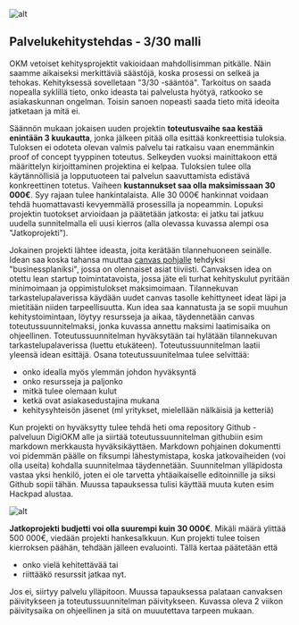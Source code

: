 ![alt](https://raw.githubusercontent.com/digiokm/palvelukehitys/master/images/digifactory.png)

## Palvelukehitystehdas - 3/30 malli
OKM vetoiset kehitysprojektit vakioidaan mahdollisimman pitkälle. Näin saamme aikaiseksi merkittäviä säästöjä, koska prosessi on selkeä ja tehokas. Kehityksessä sovelletaan "3/30 -sääntöä". Tarkoitus on saada nopealla syklillä tieto, onko ideasta tai palvelusta hyötyä, ratkooko se asiakaskunnan ongelman. Toisin sanoen nopeasti saada tieto mitä ideoita jatketaan ja mitä ei. 

Säännön mukaan jokaisen uuden projektin **toteutusvaihe saa kestää enintään 3 kuukautta**, jonka jälkeen pitää olla esittää konkreettisia tuloksia. Tuloksen ei odoteta olevan valmis palvelu tai ratkaisu vaan enemmänkin proof of concept tyyppinen toteutus. Selkeyden vuoksi mainittakoon että määrittelyn kirjoittaminen projektina ei kelpaa. Tuloksien tulee olla käytännöllisiä ja lopputuoteen tai palvelun saavuttamista edistävä konkreettinen totetus. Vaiheen **kustannukset saa olla maksimissaan 30 000€**. Syy rajaan tulee hankintalaista. Alle 30 000€ hankinnat voidaan tehdä huomattavasti kevyemmällä prosessilla ja nopeammin. Lopuksi projektin tuotokset arvioidaan ja päätetään jatkosta: ei jatku tai jatkuu uudella sunnitelmalla eli uusi kierros (alla olevassa kuvassa alempi osa "Jatkoprojekti"). 

Jokainen projekti lähtee ideasta, joita kerätään tilannehuoneen seinälle. Idean saa koska tahansa muuttaa [canvas pohjalle](https://github.com/digiokm/palvelukehitys/blob/master/tilannekuvahuone.md#2-suunnittelu) tehdyksi "businessplaniksi", jossa on olennaiset asiat tiiviisti. Canvaksen idea on otettu lean startup toimintatavoista, jossa jäte eli turhat kehityskulut pyritään minimoimaan ja oppimistulokset maksimoimaan. Tilannekuvan tarkastelupalaverissa käydään uudet canvas tasolle kehittyneet ideat läpi ja mietitään niiden tarpeellisuutta. Kun idea saa kannatusta ja se sopii muuhun kehitystoimintaan, löytyy resursseja ja aikaa, täydennetään canvas toteutussuunnitelmaksi, jonka kuvassa annettu maksimi laatimisaika on ohjeellinen. Toteutussuunnitelman hyväksytään tai hylätään tilannekuvan tarkastelupalaverissa (luettu etukäteen). Toteutussuunnitelman laatii yleensä idean esittäjä. Osana toteutussuunitelmaa tulee selvittää: 
* onko idealla myös ylemmän johdon hyväksyntä
* onko resursseja ja paljonko
* mitkä tulee olemaan kulut
* ketkä ovat asiakasedustajina mukana
* kehitysyhteisön jäsenet (ml yritykset, mielellään nälkäisiä ja ketteriä)

Kun projekti on hyväksytty tulee tehdä heti oma repository Github -palveluun DigiOKM alle ja siirtää toteutussuunnitelman githubiin esim markdown merkkausta hyväksikäyttäen. Markdown pohjainen dokumentti voi pidemmän päälle on fiksumpi lähestymistapa, koska jatkovaiheiden (voi olla useita) kohdalla suunnitelmaa täydennetään. Suunnitelman ylläpidosta vastaa yksi henkilö, joten ei ole tarvetta yhtäaikaiselle editoinnille ja siksi Github sopii tähän. Muussa tapauksessa tulisi käyttää muuta kuten esim Hackpad alustaa. 

![alt](https://raw.githubusercontent.com/digiokm/palvelukehitys/master/images/projekti-tehdas-kaavio.png)

**Jatkoprojekti budjetti voi olla suurempi kuin 30 000€**. Mikäli määrä ylittää 500 000€, viedään projekti hankesalkkuun. Kun projekti tulee toisen kierroksen päähän, tehdään jälleen evaluointi. Tällä kertaa päätetään että 
* onko vielä kehitettävää tai 
* riittääkö resurssit jatkaa nyt. 

Jos ei, siirtyy palvelu ylläpitoon. Muussa tapauksessa palataan canvaksen päivitykseen ja toteutussuunnitelman päivitykseen. Kuvassa oleva 2 viikon päivitysaika on ohjeellinen ja sitä on muuutettava tarpeen mukaan. 
